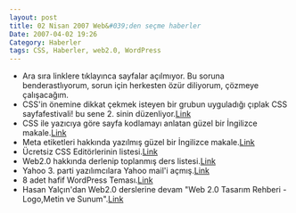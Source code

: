 ```yaml
---
layout: post
title: 02 Nisan 2007 Web&#039;den seçme haberler
Date: 2007-04-02 19:26
Category: Haberler
tags: CSS, Haberler, web2.0, WordPress
---
```


-   Ara sıra linklere tıklayınca sayfalar açılmıyor. Bu soruna
    benderastlıyorum, sorun için herkesten özür diliyorum, çözmeye
    çalışacağım.
-   CSS'in önemine dikkat çekmek isteyen bir grubun uyguladığı çıplak
    CSS sayfafestivali! bu sene 2. sinin düzenliyor.[Link][]
-   CSS ile yazıcıya göre sayfa kodlamayı anlatan güzel bir İngilizce
    makale.[Link][1]
-   Meta etiketleri hakkında yazılmış güzel bir İngilizce
    makale.[Link][2]
-   Ücretsiz CSS Editörlerinin listesi.[Link][3]
-   Web2.0 hakkında derlenip toplanmış ders listesi.[Link][4]
-   Yahoo 3. parti yazılımcılara Yahoo mail'i açmış.[Link][5]
-   8 adet hafif WordPress Teması.[Link][6]
-   Hasan Yalçın'dan Web2.0 derslerine devam "Web 2.0 Tasarım Rehberi -
    Logo,Metin ve Sunum".[Link][7]


  [Link]: http://naked.dustindiaz.com/ "Link"
  [1]: http://www.webcredible.co.uk/user-friendly-resources/css/print-stylesheet.shtml
    "Link"
  [2]: http://www.seomoz.org/blog/making-the-most-of-meta-description-tags
    "Link"
  [3]: http://blog.lxpages.com/2007/03/29/free-css-editors/ "Link"
  [4]: http://plcmcl2-things.blogspot.com/ "Link"
  [5]: http://news.zdnet.com/2100-9588_22-6171378.html?part=rss&tag=feed&subj=zdnn
    "Link"
  [6]: http://www.smashingmagazine.com/2007/03/29/8-fresh-and-clean-wordpress-themes/
    "Link"
  [7]: http://www.hasanyalcin.com/?p=258 "Link"
